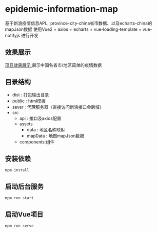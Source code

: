 # epidemic-information-map
基于新浪疫情信息API、province-city-china省市数据、以及echarts-china的mapJson数据
使用Vue2 + axios + echarts + vue-loading-template + vue-notifyjs 进行开发

## 效果展示

[项目效果展示 ](https://www.bilibili.com/video/BV1ZZ4y127Gf)
展示中国各省市/地区简单的疫情数据

## 目录结构
- dist : 打包输出目录
- public : html模板
- sever : 代理服务器（直接访问新浪接口会跨域）
- src
  - api : 接口及axios配置
  - assets
    - data : 地区名称映射
    - mapData : 地图mapJson数据
  - components:组件

## 安装依赖
```
npm install
```
## 启动后台服务

```
npm run start
```
## 启动Vue项目
```
npm run serve
```

